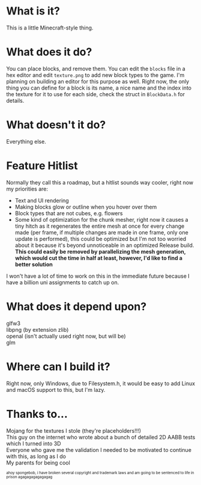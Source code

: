 # What is it?

This is a little Minecraft-style thing.

# What does it do?

You can place blocks, and remove them. You can edit the `blocks` file in a hex editor and edit `texture.png` to add new block types to the game. I'm planning on building an editor for this purpose as well. Right now, the only thing you can define for a block is its name, a nice name and the index into the texture for it to use for each side, check the struct in `BlockData.h` for details.

# What doesn't it do?

Everything else.

# Feature Hitlist

Normally they call this a roadmap, but a hitlist sounds way cooler, right now my priorities are:

* Text and UI rendering
* Making blocks glow or outline when you hover over them
* Block types that are not cubes, e.g. flowers
* Some kind of optimization for the chunk mesher, right now it causes a tiny hitch as it regenerates the entire mesh at once for every change made (per frame, if multiple changes are made in one frame, only one update is performed), this could be optimized but I'm not too worried about it because it's beyond unnoticeable in an optimized Release build. **This could easily be removed by parallelizing the mesh generation, which would cut the time in half at least, however, I'd like to find a better solution**

I won't have a lot of time to work on this in the immediate future because I have a billion uni assignments to catch up on.

# What does it depend upon?

glfw3  
libpng (by extension zlib)  
openal (isn't actually used right now, but will be)  
glm

# Where can I build it?

Right now, only Windows, due to Filesystem.h, it would be easy to add Linux and macOS support to this, but I'm lazy.

# Thanks to...

Mojang for the textures I stole (they're placeholders!!!)  
This guy on the internet who wrote about a bunch of detailed 2D AABB tests which I turned into 3D  
Everyone who gave me the validation I needed to be motivated to continue with this, as long as I do  
My parents for being cool

<sup><sup>ahoy spongebob, i have broken several copyright and trademark laws and am going to be sentenced to life in prison agagagagagagagag</sup></sup>
